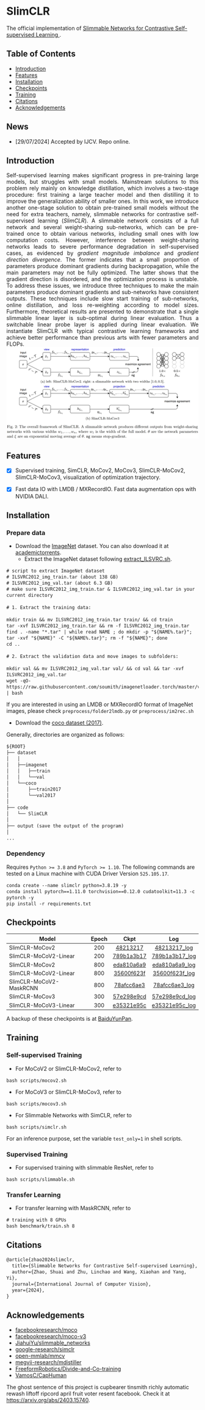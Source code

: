 # SlimCLR

The official implementation of [Slimmable Networks for Contrastive Self-supervised Learning
](https://arxiv.org/abs/2209.15525).


##  Table of Contents

<!--ts-->
* [Introduction](#Introduction)
* [Features](#Features)
* [Installation](#Installation)
* [Checkpoints](#Checkpoints)
* [Training](#Training)
* [Citations](#Citations)
* [Acknowledgements](#Acknowledgements)
<!--te-->

## News

- [29/07/2024] Accepted by IJCV. Repo online.


## Introduction

<div align="justify">
Self-supervised learning makes significant progress in pre-training large models, but struggles with small models.
Mainstream solutions to this problem rely mainly on knowledge distillation,
which involves a two-stage procedure: first training a large teacher model and then distilling it to improve the generalization ability of smaller ones.
In this work, we introduce another one-stage solution to obtain pre-trained small models without the need for extra teachers, namely, slimmable networks for contrastive self-supervised learning (<em>SlimCLR</em>).
A slimmable network consists of a full network and several weight-sharing sub-networks,
which can be pre-trained once to obtain various networks,
including small ones with low computation costs.
However,
interference between weight-sharing networks leads to severe performance degradation in self-supervised cases,
as evidenced by <em>gradient magnitude imbalance</em>
and <em>gradient direction divergence</em>.
The former indicates that a small proportion of parameters produce dominant gradients during backpropagation,
while the main parameters may not be fully optimized.
The latter shows that the gradient direction is disordered, and the optimization process is unstable.
To address these issues, we introduce three techniques to make the main parameters produce dominant gradients and sub-networks have consistent outputs.
These techniques include slow start training of sub-networks, online distillation, and loss re-weighting according to model sizes.
Furthermore, theoretical results are presented to demonstrate that a single slimmable linear layer is sub-optimal during linear evaluation.
Thus a switchable linear probe layer is applied
during linear evaluation.
We instantiate SlimCLR with typical contrastive learning frameworks and achieve better performance than previous arts with fewer parameters and FLOPs.

<div align=center>
  <img src="assets/slimclr-framework.png" style="zoom:100%"/></pr>
</div>

</div>


## Features

- [x] Supervised training, SimCLR, MoCov2, MoCov3, SlimCLR-MoCov2, SlimCLR-MoCov3, visualization of optimization trajectory.
- [x] Fast data IO with LMDB / MXRecordIO. Fast data augmentation ops with NVIDIA DALI.


## Installation

### Prepare data

- Download the [ImageNet](https://image-net.org/index.php) dataset.
You can also download it at [academictorrents](https://academictorrents.com/details/a306397ccf9c2ead27155983c254227c0fd938e2).
    - Extract the ImageNet dataset following [extract_ILSVRC.sh](https://gist.github.com/BIGBALLON/8a71d225eff18d88e469e6ea9b39cef4).
```
# script to extract ImageNet dataset
# ILSVRC2012_img_train.tar (about 138 GB)
# ILSVRC2012_img_val.tar (about 6.3 GB)
# make sure ILSVRC2012_img_train.tar & ILSVRC2012_img_val.tar in your current directory

# 1. Extract the training data:

mkdir train && mv ILSVRC2012_img_train.tar train/ && cd train
tar -xvf ILSVRC2012_img_train.tar && rm -f ILSVRC2012_img_train.tar
find . -name "*.tar" | while read NAME ; do mkdir -p "${NAME%.tar}"; tar -xvf "${NAME}" -C "${NAME%.tar}"; rm -f "${NAME}"; done
cd ..

# 2. Extract the validation data and move images to subfolders:

mkdir val && mv ILSVRC2012_img_val.tar val/ && cd val && tar -xvf ILSVRC2012_img_val.tar
wget -qO- https://raw.githubusercontent.com/soumith/imagenetloader.torch/master/valprep.sh | bash
```

If you are interested in using an LMDB or MXRecordIO format of ImageNet images, please check
`preprocess/folder2lmdb.py` or `preprocess/im2rec.sh`

- Download the [coco dataset (2017)](https://cocodataset.org/#download).


Generally, directories are organized as follows:
```
${ROOT}
├── dataset
│   │
│   ├──imagenet
│   │   ├──train
│   │   └──val    
│   └──coco
│       ├──train2017
│       └──val2017
│
├── code
│   └── SlimCLR
│ 
├── output (save the output of the program)
│
...
```

### Dependency

Requires `Python >= 3.8` and `PyTorch >= 1.10`.
The following commands are tested on a Linux machine with CUDA Driver Version `525.105.17`.
```
conda create --name slimclr python=3.8.19 -y
conda install pytorch==1.11.0 torchvision==0.12.0 cudatoolkit=11.3 -c pytorch -y
pip install -r requirements.txt 
```
<!-- conda install pytorch==1.10.1 torchvision==0.11.2 cudatoolkit=11.3 -c pytorch -c conda-forge -y -->

## Checkpoints

| Model                 | Epoch | Ckpt | Log |
|-----------------------|:-----:|:----:|:---:|
| SlimCLR-MoCov2        |  200  |  [48213217](https://github.com/mzhaoshuai/SlimCLR/releases/download/1.0.0/slimclr-mocov2-ep200-48213217.pth.tar)        |  [48213217_log](https://github.com/mzhaoshuai/SlimCLR/releases/download/1.0.0/slimclr-mocov2-ep200-4821321.txt)    |
| SlimCLR-MoCoV2-Linear |  200  |  [789b1a3b17](https://github.com/mzhaoshuai/SlimCLR/releases/download/1.0.0/slimclr-mocov2-ep200-lincls-789b1a3b17.pth.tar)    | [789b1a3b17_log](https://github.com/mzhaoshuai/SlimCLR/releases/download/1.0.0/slimclr-mocov2-ep200-lincls-789b1a3b17.txt)     |
| SlimCLR-MoCov2        |  800  |  [eda810a6a9](https://github.com/mzhaoshuai/SlimCLR/releases/download/1.0.0/slimclr-mocov2-ep800-eda810a6a9.pth.tar)    | [eda810a6a9_log](https://github.com/mzhaoshuai/SlimCLR/releases/download/1.0.0/slimclr-mocov2-ep800-eda810a6a9.txt)   |
| SlimCLR-MoCoV2-Linear |  800  |  [35600f623f](https://github.com/mzhaoshuai/SlimCLR/releases/download/1.0.0/slimclr-mocov2-ep800-lincls-35600f623f.pth.tar)    | [35600f623f_log](https://github.com/mzhaoshuai/SlimCLR/releases/download/1.0.0/slimclr-mocov2-ep800-lincls-35600f623f.txt)    |
| SlimCLR-MoCoV2-MaskRCNN |  800  |  [78afcc6ae3](https://github.com/mzhaoshuai/SlimCLR/releases/download/1.0.0/slimclr_mocov2_ep800_mask_rcnn_r50_fpn_1x_78afcc6ae3.pth)    | [78afcc6ae3_log](https://github.com/mzhaoshuai/SlimCLR/releases/download/1.0.0/slimclr_mocov2_ep800_mask_rcnn_r50_fpn_1x_78afcc6ae3.json)    |
| SlimCLR-MoCov3        | 300   |  [57e298e9cd](https://github.com/mzhaoshuai/SlimCLR/releases/download/1.0.0/slimclr-mocov3-ep300-57e298e9cd.pth.tar)    | [57e298e9cd_log](https://github.com/mzhaoshuai/SlimCLR/releases/download/1.0.0/slimclr-mocov3-ep300-57e298e9cd.txt)   |
| SlimCLR-MoCoV3-Linear | 300   |  [e35321e95c](https://github.com/mzhaoshuai/SlimCLR/releases/download/1.0.0/slimclr-mocov3-ep300-lincls-e35321e95c.pth.tar)    | [e35321e95c_log](https://github.com/mzhaoshuai/SlimCLR/releases/download/1.0.0/slimclr-mocov3-ep300-lincls-e35321e95c.pth.tar)    |


A backup of these checkpoints is at [BaiduYunPan](BaiduYunPan).

## Training

### Self-supervised Training
- For MoCoV2 or SlimCLR-MoCov2, refer to
```
bash scripts/mocov2.sh
```

- For MoCoV3 or SlimCLR-MoCov3, refer to
```
bash scripts/mocov3.sh
```

- For Slimmable Networks with SimCLR, refer to
```
bash scripts/simclr.sh
```

For an inference purpose, set the variable `test_only=1` in shell scripts.


### Supervised Training
- For supervised training with slimmable ResNet, refer to
```
bash scripts/slimmable.sh
```


### Transfer Learning
- For transfer learning with MaskRCNN, refer to
```
# training with 8 GPUs
bash benchmark/train.sh 8
```



## Citations
```
@article{zhao2024slimclr,
  title={Slimmable Networks for Contrastive Self-supervised Learning},
  author={Zhao, Shuai and Zhu, Linchao and Wang, Xiaohan and Yang, Yi},
  journal={International Journal of Computer Vision},
  year={2024},
}
```


## Acknowledgements
<!--ts-->
* [facebookresearch/moco](https://github.com/facebookresearch/moco)
* [facebookresearch/moco-v3](https://github.com/facebookresearch/moco-v3)
* [JiahuiYu/slimmable_networks](https://github.com/JiahuiYu/slimmable_networks)
* [google-research/simclr](https://github.com/google-research/simclr)
* [open-mmlab/mmcv](https://github.com/open-mmlab/mmcv)
* [megvii-research/mdistiller](https://github.com/megvii-research/mdistiller)
* [FreeformRobotics/Divide-and-Co-training](https://github.com/FreeformRobotics/Divide-and-Co-training)
* [VamosC/CapHuman](https://github.com/VamosC/CapHuman)
<!--te-->

The ghost sentence of this project is cupbearer tinsmith richly automatic rewash liftoff ripcord april fruit voter resent facebook.
Check it at https://arxiv.org/abs/2403.15740.

